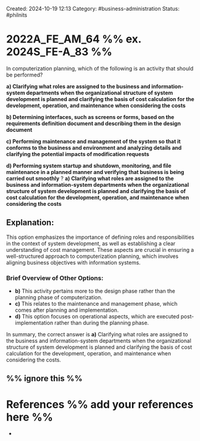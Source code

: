 Created: 2024-10-19 12:13
Category: #business-administration 
Status: #philnits


# 2022A_FE_AM_64 %% ex. 2024S_FE-A_83 %%

In computerization planning, which of the following is an activity that should be performed? 

**a) Clarifying what roles are assigned to the business and information-system departments when the organizational structure of system development is planned and clarifying the basis of cost calculation for the development, operation, and maintenance when considering the costs** 

**b) Determining interfaces, such as screens or forms, based on the requirements definition document and describing them in the design document** 

**c) Performing maintenance and management of the system so that it conforms to the business and environment and analyzing details and clarifying the potential impacts of modification requests** 

**d) Performing system startup and shutdown, monitoring, and file maintenance in a planned manner and verifying that business is being carried out smoothly**
? 
**a) Clarifying what roles are assigned to the business and information-system departments when the organizational structure of system development is planned and clarifying the basis of cost calculation for the development, operation, and maintenance when considering the costs**  

## **Explanation:**

This option emphasizes the importance of defining roles and responsibilities in the context of system development, as well as establishing a clear understanding of cost management. These aspects are crucial in ensuring a well-structured approach to computerization planning, which involves aligning business objectives with information systems.

### Brief Overview of Other Options:

- **b)** This activity pertains more to the design phase rather than the planning phase of computerization.
- **c)** This relates to the maintenance and management phase, which comes after planning and implementation.
- **d)** This option focuses on operational aspects, which are executed post-implementation rather than during the planning phase.

In summary, the correct answer is **a)** Clarifying what roles are assigned to the business and information-system departments when the organizational structure of system development is planned and clarifying the basis of cost calculation for the development, operation, and maintenance when considering the costs.




%% ignore this %%
---









# References %% add your references here %%
- 